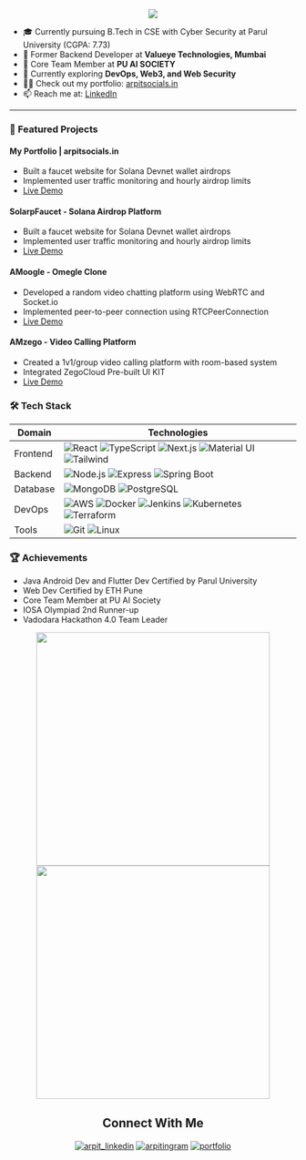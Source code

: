 <!-- ----------- HEAD SECTION START ------------ -->
<p align="center">
  <img src="https://readme-typing-svg.herokuapp.com?color=%231f6feb&size=30&center=true&vCenter=true&width=550&height=70&lines=Hey+There+👋,+I'm+Arpit;DevOps+%26+Full+Stack+Developer;Cyber+Security+Enthusiast+🛡️;Tech+Explorer+💻">
</p>

<!-- ----------- CONTENT SECTION START ------------ -->

- 🎓 Currently pursuing B.Tech in CSE with Cyber Security at Parul University (CGPA: 7.73)
- 💼 Former Backend Developer at **Valueye Technologies, Mumbai**
- 🔭 Core Team Member at **PU AI SOCIETY**
- 🌱 Currently exploring **DevOps, Web3, and Web Security**
- 👨‍💻 Check out my portfolio: [arpitsocials.in](https://arpitsocials.in)
- 📫 Reach me at: [LinkedIn](https://www.linkedin.com/in/arpit-mohankar-shroams/)

<hr>

### 🚀 Featured Projects

#### My Portfolio | arpitsocials.in
- Built a faucet website for Solana Devnet wallet airdrops
- Implemented user traffic monitoring and hourly airdrop limits
- [Live Demo](https://arpitsocials.in)

#### SolarpFaucet - Solana Airdrop Platform
- Built a faucet website for Solana Devnet wallet airdrops
- Implemented user traffic monitoring and hourly airdrop limits
- [Live Demo](https://solanafaucet.arpitsocials.in/)

#### AMoogle - Omegle Clone
- Developed a random video chatting platform using WebRTC and Socket.io
- Implemented peer-to-peer connection using RTCPeerConnection
- [Live Demo](https://amoogalproj.onrender.com/)

#### AMzego - Video Calling Platform
- Created a 1v1/group video calling platform with room-based system
- Integrated ZegoCloud Pre-built UI KIT
- [Live Demo](https://amzegoprj.netlify.app/)

<!-- ----------- TECH STACK SECTION START ------------ -->

### 🛠️ Tech Stack

| Domain | Technologies |
| ------ | ----------- |
| Frontend | ![React](https://img.shields.io/badge/-React-61DAFB?style=for-the-badge&logo=react&logoColor=black) ![TypeScript](https://img.shields.io/badge/-TypeScript-3178C6?style=for-the-badge&logo=typescript&logoColor=white) ![Next.js](https://img.shields.io/badge/-Next.js-000000?style=for-the-badge&logo=next.js) ![Material UI](https://img.shields.io/badge/-Material_UI-0081CB?style=for-the-badge&logo=material-ui) ![Tailwind](https://img.shields.io/badge/-Tailwind-38B2AC?style=for-the-badge&logo=tailwind-css) |
| Backend | ![Node.js](https://img.shields.io/badge/-Node.js-339933?style=for-the-badge&logo=node.js&logoColor=white) ![Express](https://img.shields.io/badge/-Express-000000?style=for-the-badge&logo=express) ![Spring Boot](https://img.shields.io/badge/-Spring_Boot-6DB33F?style=for-the-badge&logo=spring-boot) |
| Database | ![MongoDB](https://img.shields.io/badge/-MongoDB-47A248?style=for-the-badge&logo=mongodb&logoColor=white) ![PostgreSQL](https://img.shields.io/badge/-PostgreSQL-336791?style=for-the-badge&logo=postgresql&logoColor=white) |
| DevOps | ![AWS](https://img.shields.io/badge/-AWS-232F3E?style=for-the-badge&logo=amazon-aws) ![Docker](https://img.shields.io/badge/-Docker-2496ED?style=for-the-badge&logo=docker&logoColor=white) ![Jenkins](https://img.shields.io/badge/-Jenkins-D24939?style=for-the-badge&logo=jenkins&logoColor=white) ![Kubernetes](https://img.shields.io/badge/-Kubernetes-326CE5?style=for-the-badge&logo=kubernetes&logoColor=white) ![Terraform](https://img.shields.io/badge/-Terraform-7B42BC?style=for-the-badge&logo=terraform&logoColor=white) |
| Tools | ![Git](https://img.shields.io/badge/-Git-F05032?style=for-the-badge&logo=git&logoColor=white) ![Linux](https://img.shields.io/badge/-Linux-FCC624?style=for-the-badge&logo=linux&logoColor=black) |

### 🏆 Achievements
- Java Android Dev and Flutter Dev Certified by Parul University
- Web Dev Certified by ETH Pune 
- Core Team Member at PU AI Society
- IOSA Olympiad 2nd Runner-up
- Vadodara Hackathon 4.0 Team Leader

<!-- ----------- STATS SECTION START ------------ -->
<div align="center">
<img width="410px" src="https://github-readme-stats.vercel.app/api?username=arpitmohankar&show_icons=true&count_private=true&icon_color=1f6feb&title_color=1f6feb&color=1fdbd8&bg_color=000000&border_color=1f6feb&text_color=1f6feb" />
<img width="410px" src="http://github-readme-streak-stats.herokuapp.com?user=arpitmohankar&date_format=M%20j%5B%2C%20Y%5D&sideNums=1f6feb&ring=1f6feb&background=000000&dates=1f6feb&currStreakNum=1f6feb&currStreakLabel=1f6feb&fire=1f6feb&sideLabels=1f6feb&stroke=1f6feb&border=1f6feb" />
</div>

<!-- ----------- SOCIAL SECTION START ------------ -->

<h2 align="center">Connect With Me</h2>

<p align="center">
<a href="https://www.linkedin.com/in/arpit-mohankar-shroams/" target="_blank"><img align="center" src="https://img.shields.io/badge/LinkedIn-0077B5?style=for-the-badge&logo=linkedin&logoColor=white" alt="arpit_linkedin"/></a>
<a href="https://instagram.com/arpitingram" target="_blank"><img align="center" src="https://img.shields.io/badge/Instagram-E4405F?style=for-the-badge&logo=instagram&logoColor=white" alt="arpitingram"/></a>
<a href="https://arpitsocials.in" target="_blank"><img align="center" src="https://img.shields.io/badge/Portfolio-000000?style=for-the-badge&logo=web&logoColor=white" alt="portfolio"/></a>
</p>
